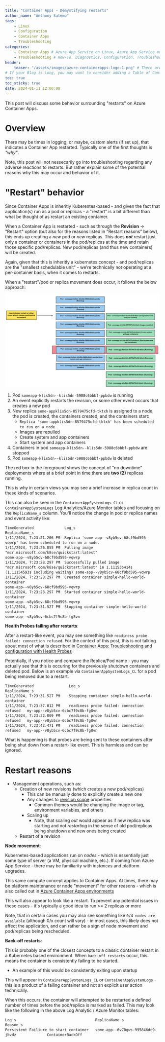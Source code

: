 ```yaml
---
title: "Container Apps - Demystifying restarts"
author_name: "Anthony Salemo"
tags:
    - Linux
    - Configuration
    - Container Apps
    - Troubleshooting
categories:
    - Container Apps # Azure App Service on Linux, Azure App Service on Windows, Function App, Azure VM, Azure SDK
    - Troubleshooting # How-To, Diagnostics, Configuration, Troubleshooting, Performance
header:
    teaser: "/assets/images/azure-containerapps-logo-1.png" # There are multiple logos that can be used in "/assets/images" if you choose to add one.
# If your Blog is long, you may want to consider adding a Table of Contents by adding the following two settings.
toc: true
toc_sticky: true
date: 2024-01-11 12:00:00
---
```


This post will discuss some behavior surrounding "restarts" on Azure Container Apps.

# Overview
There may be times in logging, or maybe, custom alerts (if set up), that indicates a Container App restarted. Typically one of the first thoughts is _"why"_.

Note, this post will not nessecarily go into troubleshooting regarding any adverse reactions to restarts. But rather explain some of the potential reasons _why_ this may occur and behavior of it.

# "Restart" behavior
Since Container Apps is inheritly Kuberentes-based - and given the fact that application(s) run as a pod or replicas - a "restart" is a bit different than what be thought of as restart an existing container.

When a Container App is restarted - such as through the **Revision** -> "Restart" option (but also for the reasons listed in "Restart reasons" below), this ends up creating a _new_ pod or _new_ replicas. This does **_not_** restart just only a container or containers in the pod/replicas at the time and retain those specific pod/replicas. New pod/replicas (and thus new containers) will be created.

Again, given that this is inheritly a kubernetes concept - and pod/replicas are the "smallest schedulable unit" - we're technically not operating at a per-container basis, when it comes to restarts.

When a "restart"/pod or replica movement does occur, it follows the below approach:

![ACA restart behavior](/media/2024/01/aca-restart-diagram.png)

1. Pod `someapp-klis5dn--klis5dn-5988c6bbbf-ppbdw` is running
2. An event explicitly restarts the revision, or some other event occurs that creates a new pod 
3. New replica `some-appklis5dn-8579475cfd-tktxh` is assigned to a node, the pod is created, the containers created, and the containers start:
   - `Replica 'some-appklis5dn-8579475cfd-tktxh' has been scheduled to run on a node.`
   - Images are repulled
   - Create system and app containers
   - Start system and app containers
4. Containers in pod `someapp-klis5dn--klis5dn-5988c6bbbf-ppbdw` are stopped
5. Pod `someapp-klis5dn--klis5dn-5988c6bbbf-ppbdw` is deleted

The red box in the foreground shows the concept of "no downtime" deployments where at a brief point in time there are **two (2)** replicas running.

This is why in certain views you may see a brief increase in replica count in these kinds of scenarios.


This can also be seen in the `ContainerAppSystemLogs_CL` or `ContainerAppSystemLogs` Log Analytics/Azure Monitor tables and focusing on the `ReplicaName_s` column. You'll notice the change in pod or replica names and event activity like:

```
TimeGenerated              Log_s                                                                                                                ReplicaName_s
1/11/2024, 7:23:21.206 PM  Replica 'some-app--v8yb5cv-68cf9bd595-vqwrp' has been scheduled to run on a node.
1/11/2024, 7:23:26.855 PM  Pulling image "mcr.microsoft.com/k8se/quickstart:latest"                                                             some-app--v8yb5cv-68cf9bd595-vqwrp
1/11/2024, 7:23:28.297 PM  Successfully pulled image "mcr.microsoft.com/k8se/quickstart:latest" in 1.111535414s (1.11154593s including waiting) some-app--v8yb5cv-68cf9bd595-vqwrp
1/11/2024, 7:23:28.297 PM  Created container simple-hello-world-container                                                                       some-app--v8yb5cv-68cf9bd595-vqwrp
1/11/2024, 7:23:28.297 PM  Started container simple-hello-world-container                                                                       some-app--v8yb5cv-68cf9bd595-vqwrp
1/11/2024, 7:23:31.527 PM  Stopping container simple-hello-world-container                                                                      some-app--v8yb5cv-6cbc7f9c8b-fg8vn
```

**Health Probes failing after restarts**:

After a restart-like event, you may see something like `readiness probe failed: connection refused`. For the context of this post, this is not talking about most of what is described in [Container Apps: Troubleshooting and configuration with Health Probes](https://azureossd.github.io/2023/08/23/Container-Apps-Troubleshooting-and-configuration-with-Health-Probes/index.html)

Potentially, if you notice and compare the Replica/Pod name - you may actually see that this is occuring for the previously shutdown containers and deleted pod. Below is an example via `ContainerAppSystemLogs_CL` for a pod being removed due to a restart.

```
TimeGenerated                Log_s                                        ReplicaName_s
1/11/2024, 7:23:31.527 PM    Stopping container simple-hello-world-container
1/11/2024, 7:23:37.012 PM    readiness probe failed: connection refused   my-app--v8yb5cv-6cbc7f9c8b-fg8vn
1/11/2024, 7:23:32.009 PM    readiness probe failed: connection refused   my-app--v8yb5cv-6cbc7f9c8b-fg8vn
1/11/2024, 7:23:42.471 PM    readiness probe failed: connection refused   my-app--v8yb5cv-6cbc7f9c8b-fg8vn
```

What is happening is that probes are being sent to these containers after being shut down from a restart-like event. This is harmless and can be ignored.

# Restart reasons
- Management operations, such as:
  - Creation of new revisions (which creates a new pod/replicas)
    - This can be manually done to explicitly create a new one
    - Any changes to [revision scope](https://learn.microsoft.com/en-us/azure/container-apps/revisions#revision-scope-changes) properties
      - Common themes would be changing the image or tag, environment variables, and others
    - Scaling up
      - Note, that scaling _out_ would appear as if new replica was starting and not _restarting_ in the sense of old pod/replicas being shutdown and new ones being created
  - Restart of a revision


**Node movement**:

Kubernetes-based applications run on _nodes_ - which is essentially just some type of server (a VM, physical machine, etc.). If coming from Azure App Service - there may be familiarity with _instances_ and platform upgrades.

This same compute concept applies to Container Apps. At times, there may be platform maintenance or node "movement" for other reasons - which is also called out in [Azure Container Apps environments](https://learn.microsoft.com/en-us/azure/container-apps/environment)

This will also appear to look like a restart. To prevent any potential issues in these cases - it's typically a good idea to run >= 2 replicas or more

Note, that in certain cases you may also see something like `0/4 nodes are available` (although 0/x count will vary) - in most cases, this likely does not affect the application, and can rather be a sign of node movement and pod/replicas being rescheduled.

**Back-off restarts**:

This is probably one of the closest concepts to a classic container restart in a Kubernetes based environment. When `back-off restarts` occur, this means the container is consistently failing to be started. 
- An example of this would be consistently exiting upon startup

This will appear in `ContainerAppSystemLogs_CL` or `ContainerAppSystemLogs` - this is a product of a failing container and not an explicit user action technically.

When this occurs, the container will attempted to be restarted a defined number of times before the pod/replica is marked as failed. This may look like the following in the above Log Analytic / Azure Monitor tables:

```
Log_s                                    ReplicaName_s                                  Reason_s
Persistent Failiure to start container   some-app--6v70gws-995846dc9-jbvdz              ContainerBackOff
```
